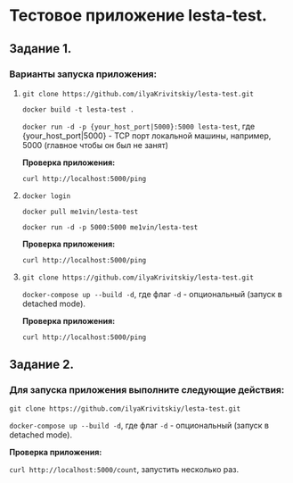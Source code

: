 # Тестовое приложение lesta-test.

## Задание 1.

### Варианты запуска приложения:

1) ```git clone https://github.com/ilyaKrivitskiy/lesta-test.git```

    ```docker build -t lesta-test .```

    ```docker run -d -p {your_host_port|5000}:5000 lesta-test```,
    где {your_host_port|5000} - TCP порт локальной машины, например, 5000 (главное чтобы он был не занят)

    **Проверка приложения:**

    ```curl http://localhost:5000/ping```

2) ```docker login```

    ```docker pull me1vin/lesta-test```

    ```docker run -d -p 5000:5000 me1vin/lesta-test```

    **Проверка приложения:**

    ```curl http://localhost:5000/ping```

3) ```git clone https://github.com/ilyaKrivitskiy/lesta-test.git```

   ```docker-compose up --build -d```,
   где флаг `-d` - опциональный (запуск в detached mode).
    
   **Проверка приложения:**

    ```curl http://localhost:5000/ping```

## Задание 2.

### Для запуска приложения выполните следующие действия:

```git clone https://github.com/ilyaKrivitskiy/lesta-test.git```

```docker-compose up --build -d```,
   где флаг `-d` - опциональный (запуск в detached mode).
    
**Проверка приложения:**

```curl http://localhost:5000/count```, запустить несколько раз.
